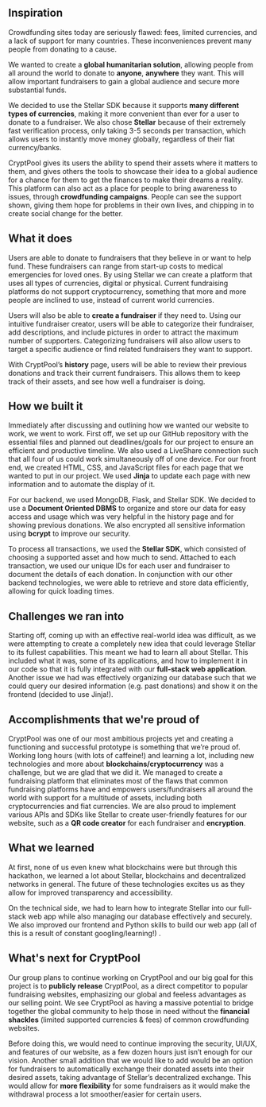 ## Inspiration
Crowdfunding sites today are seriously flawed: fees, limited currencies, and a lack of support for many countries. These inconveniences prevent many people from donating to a cause.

We wanted to create a **global humanitarian solution**, allowing people from all around the world to donate to **anyone**, **anywhere** they want. This will allow important fundraisers to gain a global audience and secure more substantial funds.

We decided to use the Stellar SDK because it supports **many different types of currencies**, making it more convenient than ever for a user to donate to a fundraiser. We also chose **Stellar** because of their extremely fast verification process, only taking 3-5 seconds per transaction, which allows users to instantly move money globally, regardless of their fiat currency/banks.

CryptPool gives its users the ability to spend their assets where it matters to them, and gives others the tools to showcase their idea to a global audience for a chance for them to get the finances to make their dreams a reality. This platform can also act as a place for people to bring awareness to issues, through **crowdfunding campaigns**. People can see the support shown, giving them hope for problems in their own lives, and chipping in to create social change for the better.

## What it does
Users are able to donate to fundraisers that they believe in or want to help fund. These fundraisers can range from start-up costs to medical emergencies for loved ones. By using Stellar we can create a platform that uses all types of currencies, digital or physical. Current fundraising platforms do not support cryptocurrency, something that more and more people are inclined to use, instead of current world currencies. 

Users will also be able to **create a fundraiser** if they need to. Using our intuitive fundraiser creator, users will be able to categorize their fundraiser, add descriptions, and include pictures in order to attract the maximum number of supporters. Categorizing fundraisers will also allow users to target a specific audience or find related fundraisers they want to support.

With CryptPool’s **history** page, users will be able to review their previous donations and track their current fundraisers. This allows them to keep track of their assets, and see how well a fundraiser is doing.

## How we built it
Immediately after discussing and outlining how we wanted our website to work, we went to work. First off, we set up our GitHub repository with the essential files and planned out deadlines/goals for our project to ensure an efficient and productive timeline. We also used a LiveShare connection such that all four of us could work simultaneously off of one device. For our front end, we created HTML, CSS, and JavaScript files for each page that we wanted to put in our project. We used **Jinja** to update each page with new information and to automate the display of it. 

For our backend, we used MongoDB, Flask, and Stellar SDK. We decided to use a **Document Oriented DBMS** to organize and store our data for easy access and usage which was very helpful in the history page and for showing previous donations. We also encrypted all sensitive information using **bcrypt** to improve our security. 

To process all transactions, we used the **Stellar SDK**, which consisted of choosing a supported asset and how much to send. Attached to each transaction, we used our unique IDs for each user and fundraiser to document the details of each donation. In conjunction with our other backend technologies, we were able to retrieve and store data efficiently, allowing for quick loading times. 

## Challenges we ran into
Starting off, coming up with an effective real-world idea was difficult, as we were attempting to create a completely new idea that could leverage Stellar to its fullest capabilities. This meant we had to learn all about Stellar. This included what it was, some of its applications, and how to implement it in our code so that it is fully integrated with our **full-stack web application**. Another issue we had was effectively organizing our database such that we could query our desired information (e.g. past donations) and show it on the frontend (decided to use Jinja!). 

## Accomplishments that we're proud of
CryptPool was one of our most ambitious projects yet and creating a functioning and successful prototype is something that we’re proud of. Working long hours (with lots of caffeine!) and learning a lot, including new technologies and more about **blockchains/cryptocurrency** was a challenge, but we are glad that we did it. We managed to create a fundraising platform that eliminates most of the flaws that common fundraising platforms have and empowers users/fundraisers all around the world with support for a multitude of assets, including both cryptocurrencies and fiat currencies. We are also proud to implement various APIs and SDKs like Stellar to create user-friendly features for our website, such as a **QR code creator** for each fundraiser and **encryption**. 

## What we learned
At first, none of us even knew what blockchains were but through this hackathon, we learned a lot about Stellar, blockchains and decentralized networks in general. The future of these technologies excites us as they allow for improved transparency and accessibility. 

On the technical side, we had to learn how to integrate Stellar into our full-stack web app while also managing our database effectively and securely. We also improved our frontend and Python skills to build our web app (all of this is a result of constant googling/learning!) .

## What's next for CryptPool
Our group plans to continue working on CryptPool and our big goal for this project is to **publicly release** CryptPool, as a direct competitor to popular fundraising websites, emphasizing our global and feeless advantages as our selling point. We see CryptPool as having a massive potential to bridge together the global community to help those in need without the **financial shackles** (limited supported currencies & fees) of common crowdfunding websites. 

Before doing this, we would need to continue improving the security, UI/UX, and features of our website, as a few dozen hours just isn’t enough for our vision. Another small addition that we would like to add would be an option for fundraisers to automatically exchange their donated assets into their desired assets, taking advantage of Stellar’s decentralized exchange. This would allow for **more flexibility** for some fundraisers as it would make the withdrawal process a lot smoother/easier for certain users. 
